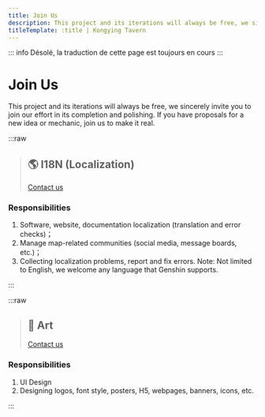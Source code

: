 ```yaml
---
title: Join Us
description: This project and its iterations will always be free, we sincerely invite you to join our effort in its completion and polishing. If you have proposals for a new idea or mechanic, join us to make it real.
titleTemplate: :title | Kongying Tavern
---
```


::: info
Désolé, la traduction de cette page est toujours en cours
:::

# Join Us

This project and its iterations will always be free, we sincerely invite you to join our effort in its completion and polishing.
If you have proposals for a new idea or mechanic, join us to make it real.

:::raw

> ## 🌎 I18N (Localization)
>
> [Contact us](https://discord.gg/aFe57AKZUF)

### Responsibilities

1. Software, website, documentation localization (translation and error checks)；
2. Manage map-related communities (social media, message boards, etc.)；
3. Collecting localization problems, report and fix errors.
   Note: Not limited to English, we welcome any language that Genshin supports.

:::

:::raw

> ## 🎨 Art
>
> [Contact us](https://discord.gg/aFe57AKZUF)

### Responsibilities

1. UI Design
2. Designing logos, font style, posters, H5, webpages, banners, icons, etc.

:::

<style lang="scss" scoped>
.vp-raw {
  padding: 0 28px 24px 28px;
  box-shadow: var(--vp-shadow-2);
  display: flex;
  flex-direction: column;
  width: 100%;
  margin-bottom: 36px;
  font-size: 15px;
  transition: all .5s,box-shadow .25s ease,border-color .25s ease;
  border-radius: 6px;
  background-color: var(--vp-custom-block-info-bg);
  margin-top: 2rem;
  &:hover{
    transform: translate3d(0, -8px, 0);
    box-shadow: var(--vp-shadow-3);
  }
    
  .header-anchor {
    display: none;
  }
  h3 {
    margin: 0;
  }
  code {
    background-color: var(--vp-c-mute-dark);
    font-weight: 600;
  }
  blockquote {
    display: flex;
    border-left: none;
    justify-content: space-between;
    align-items: center;
    width: 100%;
    border-bottom: 2px solid var(--vp-c-divider);
    padding-bottom: 18px;
    padding-left: 0;
    h2 {
      padding-top: 0;
      letter-spacing: 0;
      margin: 0;
    }
    a {
      display: inline-block;
      border-radius: 6px;
      padding: 0 20px;
      line-height: 34px;
      font-size: 14px;
      border-color: var(--vp-button-brand-border);
      color: var(--vp-button-brand-text);
      background-color: var(--vp-button-brand-bg);
      border: 1px solid transparent;
      text-align: center;
      font-weight: 600;
      white-space: nowrap;
      transition: color 0.25s, border-color 0.25s, background-color 0.25s;
      text-decoration: none;
      &:hover {
        border-color: var(--vp-button-brand-hover-border);
        color: var(--vp-button-brand-hover-text);
        background-color: var(--vp-button-brand-hover-bg);
      }
    }
  }
}
</style>
